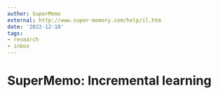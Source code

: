 ```yaml
---
author: SuperMemo
external: http://www.super-memory.com/help/il.htm
date: '2022-12-18'
tags:
- research
- inbox
---
```


# SuperMemo: Incremental learning
